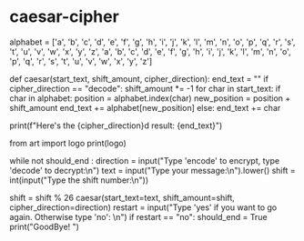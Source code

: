 # caesar-cipher
alphabet = ['a', 'b', 'c', 'd', 'e', 'f', 'g', 'h', 'i', 'j', 'k', 'l', 'm', 'n', 'o', 'p', 'q', 'r', 's', 't', 'u', 'v', 'w', 'x', 'y', 'z', 'a', 'b', 'c', 'd', 'e', 'f', 'g', 'h', 'i', 'j', 'k', 'l', 'm', 'n', 'o', 'p', 'q', 'r', 's', 't', 'u', 'v', 'w', 'x', 'y', 'z']

def caesar(start_text, shift_amount, cipher_direction):
  end_text = ""
  if cipher_direction == "decode":
    shift_amount *= -1
  for char in start_text:
    if char in alphabet: 
      position = alphabet.index(char)
      new_position = position + shift_amount
      end_text += alphabet[new_position]
    else:
      end_text += char
    
  print(f"Here's the {cipher_direction}d result: {end_text}")


from art import logo
print(logo)

while not should_end :
  direction = input("Type 'encode' to encrypt, type 'decode' to decrypt:\n")
  text = input("Type your message:\n").lower()
  shift = int(input("Type the shift number:\n"))

  
  shift = shift % 26
  caesar(start_text=text, shift_amount=shift, cipher_direction=direction)
  restart = input("Type 'yes' if you want to go again. Otherwise type 'no': \n")
  if restart == "no":
    should_end = True
    print("GoodBye! ")
